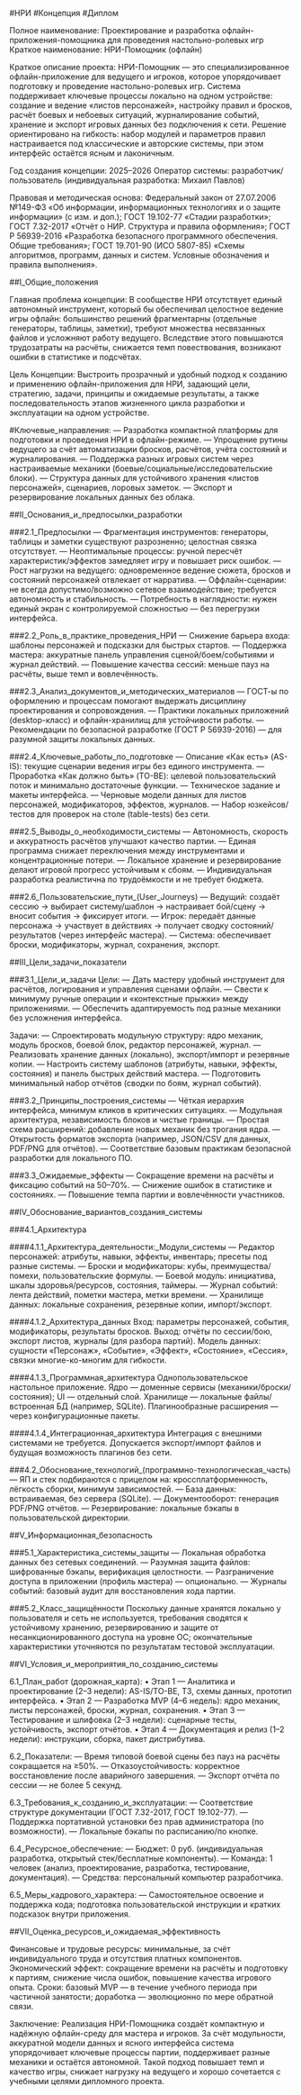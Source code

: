 #НРИ #Концепция #Диплом

Полное наименование: Проектирование и разработка офлайн-приложения-помощника для проведения настольно-ролевых игр
Краткое наименование: НРИ-Помощник (офлайн)

Краткое описание проекта:
НРИ-Помощник — это специализированное офлайн-приложение для ведущего и игроков, которое упорядочивает подготовку и проведение настольно-ролевых игр. Система поддерживает ключевые процессы локально на одном устройстве: создание и ведение «листов персонажей», настройку правил и бросков, расчёт боевых и небоевых ситуаций, журналирование событий, хранение и экспорт игровых данных без подключения к сети. Решение ориентировано на гибкость: набор модулей и параметров правил настраивается под классические и авторские системы, при этом интерфейс остаётся ясным и лаконичным.

Год создания концепции: 2025–2026
Оператор системы: разработчик/пользователь (индивидуальная разработка: Михаил Павлов)

Правовая и методическая основа:
Федеральный закон от 27.07.2006 №149-ФЗ «Об информации, информационных технологиях и о защите информации» (с изм. и доп.);
ГОСТ 19.102-77 «Стадии разработки»;
ГОСТ 7.32-2017 «Отчёт о НИР. Структура и правила оформления»;
ГОСТ Р 56939-2016 «Разработка безопасного программного обеспечения. Общие требования»;
ГОСТ 19.701-90 (ИСО 5807-85) «Схемы алгоритмов, программ, данных и систем. Условные обозначения и правила выполнения».

##I_Общие_положения

Главная проблема концепции:
В сообществе НРИ отсутствует единый автономный инструмент, который бы обеспечивал целостное ведение игры офлайн: большинство решений фрагментарны (отдельные генераторы, таблицы, заметки), требуют множества несвязанных файлов и усложняют работу ведущего. Вследствие этого повышаются трудозатраты на расчёты, снижается темп повествования, возникают ошибки в статистике и подсчётах.

Цель Концепции:
Выстроить прозрачный и удобный подход к созданию и применению офлайн-приложения для НРИ, задающий цели, стратегию, задачи, принципы и ожидаемые результаты, а также последовательность этапов жизненного цикла разработки и эксплуатации на одном устройстве.

#Ключевые_направления:
— Разработка компактной платформы для подготовки и проведения НРИ в офлайн-режиме.
— Упрощение рутины ведущего за счёт автоматизации бросков, расчётов, учёта состояний и журналирования.
— Поддержка разных игровых систем через настраиваемые механики (боевые/социальные/исследовательские блоки).
— Структура данных для устойчивого хранения «листов персонажей», сценариев, лоровых заметок.
— Экспорт и резервирование локальных данных без облака.

##II_Основания_и_предпосылки_разработки

###2.1_Предпосылки
— Фрагментация инструментов: генераторы, таблицы и заметки существуют разрозненно; целостная связка отсутствует.
— Неоптимальные процессы: ручной пересчёт характеристик/эффектов замедляет игру и повышает риск ошибок.
— Рост нагрузки на ведущего: одновременное ведение сюжета, бросков и состояний персонажей отвлекает от нарратива.
— Оффлайн-сценарии: не всегда допустимо/возможно сетевое взаимодействие; требуется автономность и стабильность.
— Потребность в наглядности: нужен единый экран с контролируемой сложностью — без перегрузки интерфейса.

###2.2_Роль_в_практике_проведения_НРИ
— Снижение барьера входа: шаблоны персонажей и подсказки для быстрых стартов.
— Поддержка мастера: аккуратные панель управления сценой/боем/событиями и журнал действий.
— Повышение качества сессий: меньше пауз на расчёты, выше темп и вовлечённость.

###2.3_Анализ_документов_и_методических_материалов
— ГОСТ-ы по оформлению и процессам помогают выдержать дисциплину проектирования и сопровождения.
— Практики локальных приложений (desktop-класс) и офлайн-хранилищ для устойчивости работы.
— Рекомендации по безопасной разработке (ГОСТ Р 56939-2016) — для разумной защиты локальных данных.

###2.4_Ключевые_работы_по_подготовке
— Описание «Как есть» (AS-IS): текущие сценарии ведения игры без единого инструмента.
— Проработка «Как должно быть» (TO-BE): целевой пользовательский поток и минимально достаточные функции.
— Техническое задание и макеты интерфейса.
— Черновые модели данных для листов персонажей, модификаторов, эффектов, журналов.
— Набор юзкейсов/тестов для проверок на столе (table-tests) без сети.

###2.5_Выводы_о_необходимости_системы
— Автономность, скорость и аккуратность расчётов улучшают качество партии.
— Единая программа снижает переключения между инструментами и концентрационные потери.
— Локальное хранение и резервирование делают игровой прогресс устойчивым к сбоям.
— Индивидуальная разработка реалистична по трудоёмкости и не требует бюджета.

###2.6_Пользовательские_пути_(User_Journeys)
— Ведущий: создаёт сессию → выбирает систему/шаблон → настраивает бой/сцену → вносит события → фиксирует итоги.
— Игрок: передаёт данные персонажа → участвует в действиях → получает сводку состояний/результатов (через интерфейс мастера).
— Система: обеспечивает броски, модификаторы, журнал, сохранения, экспорт.

##III_Цели_задачи_показатели

###3.1_Цели_и_задачи
Цели:
— Дать мастеру удобный инструмент для расчётов, логирования и управления сценами офлайн.
— Свести к минимуму ручные операции и «контекстные прыжки» между приложениями.
— Обеспечить адаптируемость под разные механики без усложнения интерфейса.

Задачи:
— Спроектировать модульную структуру: ядро механик, модуль бросков, боевой блок, редактор персонажей, журнал.
— Реализовать хранение данных (локально), экспорт/импорт и резервные копии.
— Настроить систему шаблонов (атрибуты, навыки, эффекты, состояния) и панель быстрых действий мастера.
— Подготовить минимальный набор отчётов (сводки по боям, журнал событий).

###3.2_Принципы_построения_системы
— Чёткая иерархия интерфейса, минимум кликов в критических ситуациях.
— Модульная архитектура, независимость блоков и чистые границы.
— Простая схема расширений: добавление новых механик без трогания ядра.
— Открытость форматов экспорта (например, JSON/CSV для данных, PDF/PNG для отчётов).
— Соответствие базовым практикам безопасной разработки для локального ПО.

###3.3_Ожидаемые_эффекты
— Сокращение времени на расчёты и фиксацию событий на 50–70%.
— Снижение ошибок в статистике и состояниях.
— Повышение темпа партии и вовлечённости участников.

##IV_Обоснование_вариантов_создания_системы

###4.1_Архитектура

####4.1.1_Архитектура_деятельности:_Модули_системы
— Редактор персонажей: атрибуты, навыки, эффекты, инвентарь; пресеты под разные системы.
— Броски и модификаторы: кубы, преимущества/помехи, пользовательские формулы.
— Боевой модуль: инициатива, шкалы здоровья/ресурсов, состояния, таймеры.
— Журнал событий: лента действий, пометки мастера, метки времени.
— Хранилище данных: локальные сохранения, резервные копии, импорт/экспорт.

####4.1.2_Архитектура_данных
Вход: параметры персонажей, события, модификаторы, результаты бросков.
Выход: отчёты по сессии/бою, экспорт листов, журналы (для разбора партий).
Модель данных: сущности «Персонаж», «Событие», «Эффект», «Состояние», «Сессия», связки многие-ко-многим для гибкости.

####4.1.3_Программная_архитектура
Однопользовательское настольное приложение. Ядро — доменные сервисы (механики/броски/состояния); UI — отдельный слой.
Хранилище — локальные файлы/встроенная БД (например, SQLite). Плагинообразные расширения — через конфигурационные пакеты.

####4.1.4_Интеграционная_архитектура
Интеграция с внешними системами не требуется. Допускается экспорт/импорт файлов и будущая возможность плагинов без сети.

###4.2_Обоснование_технологий_(программно-технологическая_часть)
— ЯП и стек подбираются с прицелом на: кроссплатформенность, лёгкость сборки, минимум зависимостей.
— База данных: встраиваемая, без сервера (SQLite).
— Документооборот: генерация PDF/PNG отчётов.
— Резервирование: локальные бэкапы в пользовательской директории.

##V_Информационная_безопасность

###5.1_Характеристика_системы_защиты
— Локальная обработка данных без сетевых соединений.
— Разумная защита файлов: шифрованные бэкапы, верификация целостности.
— Разграничение доступа в приложении (профиль мастера) — опционально.
— Журналы событий: базовый аудит для восстановления хода партии.

###5.2_Класс_защищённости
Поскольку данные хранятся локально у пользователя и сеть не используется, требования сводятся к устойчивому хранению, резервированию и защите от несанкционированного доступа на уровне ОС; окончательные характеристики уточняются по результатам тестовой эксплуатации.

##VI_Условия_и_мероприятия_по_созданию_системы

6.1_План_работ (дорожная_карта):
• Этап 1 — Аналитика и проектирование (2–3 недели): AS-IS/TO-BE, ТЗ, схемы данных, прототип интерфейса.
• Этап 2 — Разработка MVP (4–6 недель): ядро механик, листы персонажей, броски, журнал, сохранения.
• Этап 3 — Тестирование и шлифовка (2–3 недели): сценарные тесты, устойчивость, экспорт отчётов.
• Этап 4 — Документация и релиз (1–2 недели): инструкции, сборка, пакет дистрибутива.

6.2_Показатели:
— Время типовой боевой сцены без пауз на расчёты сокращается на ≥50%.
— Отказоустойчивость: корректное восстановление после аварийного завершения.
— Экспорт отчёта по сессии — не более 5 секунд.

6.3_Требования_к_созданию_и_эксплуатации:
— Соответствие структуре документации (ГОСТ 7.32-2017, ГОСТ 19.102-77).
— Поддержка портативной установки без прав администратора (по возможности).
— Локальные бэкапы по расписанию/по кнопке.

6.4_Ресурсное_обеспечение:
— Бюджет: 0 руб. (индивидуальная разработка, открытый стек/бесплатные компоненты).
— Команда: 1 человек (анализ, проектирование, разработка, тестирование, документация).
— Средства: персональный компьютер разработчика.

6.5_Меры_кадрового_характера:
— Самостоятельное освоение и поддержка кода; подготовка пользовательской инструкции и кратких подсказок внутри приложения.

##VII_Оценка_ресурсов_и_ожидаемая_эффективность

Финансовые и трудовые ресурсы: минимальные, за счёт индивидуального труда и отсутствия платных компонентов.
Экономический эффект: сокращение времени на расчёты и подготовку к партиям, снижение числа ошибок, повышение качества игрового опыта.
Сроки: базовый MVP — в течение учебного периода при частичной занятости; доработка — эволюционно по мере обратной связи.

Заключение:
Реализация НРИ-Помощника создаёт компактную и надёжную офлайн-среду для мастера и игроков. За счёт модульности, аккуратной модели данных и ясного интерфейса система упорядочивает ключевые процессы партии, поддерживает разные механики и остаётся автономной. Такой подход повышает темп и качество игры, снижает нагрузку на ведущего и хорошо сочетается с учебными целями дипломного проекта.

